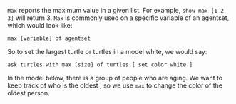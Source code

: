 `Max` reports the maximum value in a given list. For example, `show max [1 2 3]` will return 3. `Max` is commonly used on a specific variable of an agentset, which would look like:



 ```max [variable] of agentset```



So to set the largest turtle or turtles in a model white, we would say:



`ask turtles with max [size] of turtles [ set color white ]`



In the model below, there is a group of people who are aging. We want to keep track of who is the oldest , so we use `max` to change the color of the oldest person.
